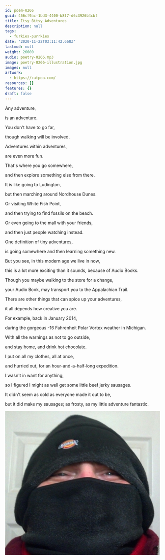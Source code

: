 ```yaml
---
id: poem-0266
guid: 456cf9ac-1bd3-4400-b8f7-d6c3926b4cbf
title: Itsy Bitsy Adventures
description: null
tags:
  - furkies-purrkies
date: '2020-11-22T03:11:42.668Z'
lastmod: null
weight: 26600
audio: poetry-0266.mp3
image: poetry-0266-illustration.jpg
images: null
artwork:
  - https://catpea.com/
resources: []
features: {}
draft: false
---
```


Any adventure,

is an adventure.

You don't have to go far,

though walking will be involved.

Adventures within adventures,

are even more fun.

That's where you go somewhere,

and then explore something else from there.

It is like going to Ludington,

but then marching around Nordhouse Dunes.

Or visiting White Fish Point,

and then trying to find fossils on the beach.

Or even going to the mall with your friends,

and then just people watching instead.

One definition of tiny adventures,

is going somewhere and then learning something new.

But you see, in this modern age we live in now,

this is a lot more exciting than it sounds, because of Audio Books.

Though you maybe walking to the store for a change,

your Audio Book, may transport you to the Appalachian Trail.

There are other things that can spice up your adventures,

it all depends how creative you are.

For example, back in January 2014,

during the gorgeous -16 Fahrenheit Polar Vortex weather in Michigan.

With all the warnings as not to go outside,

and stay home, and drink hot chocolate.

I put on all my clothes, all at once,

and hurried out, for an hour-and-a-half-long expedition.

I wasn't in want for anything,

so I figured I might as well get some little beef jerky sausages.

It didn't seem as cold as everyone made it out to be,

but it did make my sausages; as frosty, as my little adventure fantastic.

![Smiling](files/poetry-0266-smiling.jpg)
